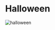 # Halloween
![halloween](https://user-images.githubusercontent.com/107277624/218237050-cec03ccd-0745-4043-940b-1b71455d205b.jpg)
